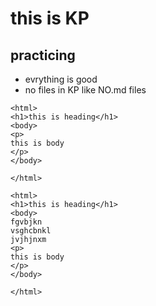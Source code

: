 # this is KP
## practicing


* evrything is good
* no files in KP like NO.md files

```
<html>
<h1>this is heading</h1>
<body>
<p>
this is body
</p>
</body>

</html>
```

```
<html>
<h1>this is heading</h1>
<body>
fgvbjkn
vsghcbnkl
jvjhjnxm
<p>
this is body
</p>
</body>

</html>
```